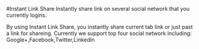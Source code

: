 #Instant Link Share
Instantly share link on several social network that you currently logins.

By using Instant Link Share, you instantly share current tab link or just past a link for shareing.
Currently we support top four social network including: Google+,Facebook,Twitter,LinkedIn